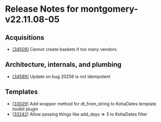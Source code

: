 
# Release Notes for montgomery-v22.11.08-05

## Acquisitions

- [[34509]](http://bugs.koha-community.org/bugzilla3/show_bug.cgi?id=34509) Cannot create baskets if too many vendors

## Architecture, internals, and plumbing

- [[34589]](http://bugs.koha-community.org/bugzilla3/show_bug.cgi?id=34589) Update on bug 20256 is not idempotent

## Templates

- [[33029]](http://bugs.koha-community.org/bugzilla3/show_bug.cgi?id=33029) Add wrapper method for dt_from_string to KohaDates template toolkit plugin
- [[33242]](http://bugs.koha-community.org/bugzilla3/show_bug.cgi?id=33242) Allow passing things like add_days => 3 to KohaDates filter


